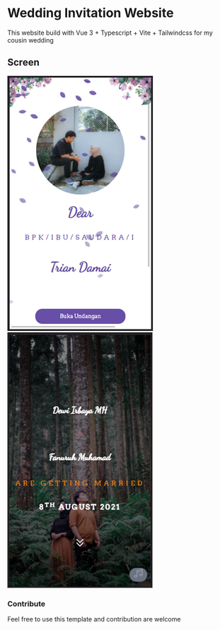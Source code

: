 # Wedding Invitation Website

This website build with Vue 3 + Typescript + Vite + Tailwindcss for my cousin wedding

## Screen
![Invitation](/showcase/Capture.PNG)
![Invitation](/showcase/Capture1.PNG)


### Contribute

Feel free to use this template and contribution are welcome

